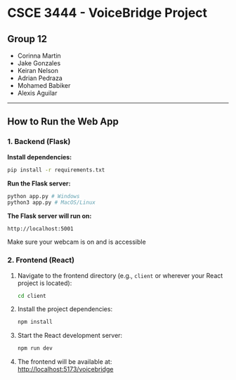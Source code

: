 # CSCE 3444 - VoiceBridge Project

## Group 12

- Corinna Martin  
- Jake Gonzales  
- Keiran Nelson  
- Adrian Pedraza  
- Mohamed Babiker  
- Alexis Aguilar  

---

## How to Run the Web App

### 1. Backend (Flask)

**Install dependencies:**

```bash
pip install -r requirements.txt
```

**Run the Flask server:**

```bash
python app.py # Windows
python3 app.py # MacOS/Linux
```
**The Flask server will run on:**

```arduino
http://localhost:5001
```
Make sure your webcam is on and is accessible

### 2. Frontend (React)

1. Navigate to the frontend directory (e.g., `client` or wherever your React project is located):

    ```bash
    cd client
    ```

2. Install the project dependencies:

    ```bash
    npm install
    ```

3. Start the React development server:

    ```bash
    npm run dev
    ```

4. The frontend will be available at:  
   [http://localhost:5173/voicebridge](http://localhost:5173/voicebridge)
